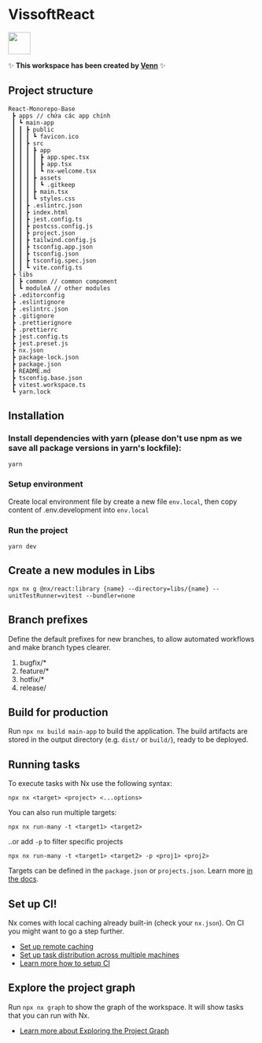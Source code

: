 # VissoftReact

<a alt="Nx logo" href="https://vissoft.vn/" target="_blank" rel="noreferrer"><img src="https://vissoft.vn/upload/images/group-34075.png" width="45"></a>

✨ **This workspace has been created by [Venn](https://github.com/ChuNguyenChuong)** ✨

## Project structure

```
React-Monorepo-Base
 ┣ apps // chứa các app chính
 ┃ ┗ main-app
 ┃ ┃ ┣ public
 ┃ ┃ ┃ ┗ favicon.ico
 ┃ ┃ ┣ src
 ┃ ┃ ┃ ┣ app
 ┃ ┃ ┃ ┃ ┣ app.spec.tsx
 ┃ ┃ ┃ ┃ ┣ app.tsx
 ┃ ┃ ┃ ┃ ┗ nx-welcome.tsx
 ┃ ┃ ┃ ┣ assets
 ┃ ┃ ┃ ┃ ┗ .gitkeep
 ┃ ┃ ┃ ┣ main.tsx
 ┃ ┃ ┃ ┗ styles.css
 ┃ ┃ ┣ .eslintrc.json
 ┃ ┃ ┣ index.html
 ┃ ┃ ┣ jest.config.ts
 ┃ ┃ ┣ postcss.config.js
 ┃ ┃ ┣ project.json
 ┃ ┃ ┣ tailwind.config.js
 ┃ ┃ ┣ tsconfig.app.json
 ┃ ┃ ┣ tsconfig.json
 ┃ ┃ ┣ tsconfig.spec.json
 ┃ ┃ ┗ vite.config.ts
 ┣ libs
 ┃ ┣ common // common compoment
 ┃ ┗ moduleA // other modules
 ┣ .editorconfig
 ┣ .eslintignore
 ┣ .eslintrc.json
 ┣ .gitignore
 ┣ .prettierignore
 ┣ .prettierrc
 ┣ jest.config.ts
 ┣ jest.preset.js
 ┣ nx.json
 ┣ package-lock.json
 ┣ package.json
 ┣ README.md
 ┣ tsconfig.base.json
 ┣ vitest.workspace.ts
 ┗ yarn.lock

```

## Installation

### Install dependencies with yarn (please don't use npm as we save all package versions in yarn's lockfile):

```
yarn
```

### Setup environment

Create local environment file by create a new file `env.local`, then copy content of .env.development into `env.local`

### Run the project

```
yarn dev
```

## Create a new modules in Libs

```
npx nx g @nx/react:library {name} --directory=libs/{name} --unitTestRunner=vitest --bundler=none
```

## Branch prefixes

Define the default prefixes for new branches, to allow automated workflows and make branch types clearer.

1. bugfix/\*
2. feature/\*
3. hotfix/\*
4. release/

## Build for production

Run `npx nx build main-app` to build the application. The build artifacts are stored in the output directory (e.g. `dist/` or `build/`), ready to be deployed.

## Running tasks

To execute tasks with Nx use the following syntax:

```
npx nx <target> <project> <...options>
```

You can also run multiple targets:

```
npx nx run-many -t <target1> <target2>
```

..or add `-p` to filter specific projects

```
npx nx run-many -t <target1> <target2> -p <proj1> <proj2>
```

Targets can be defined in the `package.json` or `projects.json`. Learn more [in the docs](https://nx.dev/features/run-tasks).

## Set up CI!

Nx comes with local caching already built-in (check your `nx.json`). On CI you might want to go a step further.

- [Set up remote caching](https://nx.dev/features/share-your-cache)
- [Set up task distribution across multiple machines](https://nx.dev/nx-cloud/features/distribute-task-execution)
- [Learn more how to setup CI](https://nx.dev/recipes/ci)

## Explore the project graph

Run `npx nx graph` to show the graph of the workspace.
It will show tasks that you can run with Nx.

- [Learn more about Exploring the Project Graph](https://nx.dev/core-features/explore-graph)

